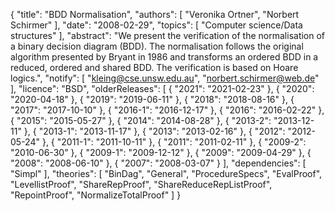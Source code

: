 {
    "title": "BDD Normalisation",
    "authors": [
        "Veronika Ortner",
        "Norbert Schirmer"
    ],
    "date": "2008-02-29",
    "topics": [
        "Computer science/Data structures"
    ],
    "abstract": "We present the verification of the normalisation of a binary decision diagram (BDD). The normalisation follows the original algorithm presented by Bryant in 1986 and transforms an ordered BDD in a reduced, ordered and shared BDD. The verification is based on Hoare logics.",
    "notify": [
        "kleing@cse.unsw.edu.au",
        "norbert.schirmer@web.de"
    ],
    "licence": "BSD",
    "olderReleases": [
        {
            "2021": "2021-02-23"
        },
        {
            "2020": "2020-04-18"
        },
        {
            "2019": "2019-06-11"
        },
        {
            "2018": "2018-08-16"
        },
        {
            "2017": "2017-10-10"
        },
        {
            "2016-1": "2016-12-17"
        },
        {
            "2016": "2016-02-22"
        },
        {
            "2015": "2015-05-27"
        },
        {
            "2014": "2014-08-28"
        },
        {
            "2013-2": "2013-12-11"
        },
        {
            "2013-1": "2013-11-17"
        },
        {
            "2013": "2013-02-16"
        },
        {
            "2012": "2012-05-24"
        },
        {
            "2011-1": "2011-10-11"
        },
        {
            "2011": "2011-02-11"
        },
        {
            "2009-2": "2010-06-30"
        },
        {
            "2009-1": "2009-12-12"
        },
        {
            "2009": "2009-04-29"
        },
        {
            "2008": "2008-06-10"
        },
        {
            "2007": "2008-03-07"
        }
    ],
    "dependencies": [
        "Simpl"
    ],
    "theories": [
        "BinDag",
        "General",
        "ProcedureSpecs",
        "EvalProof",
        "LevellistProof",
        "ShareRepProof",
        "ShareReduceRepListProof",
        "RepointProof",
        "NormalizeTotalProof"
    ]
}